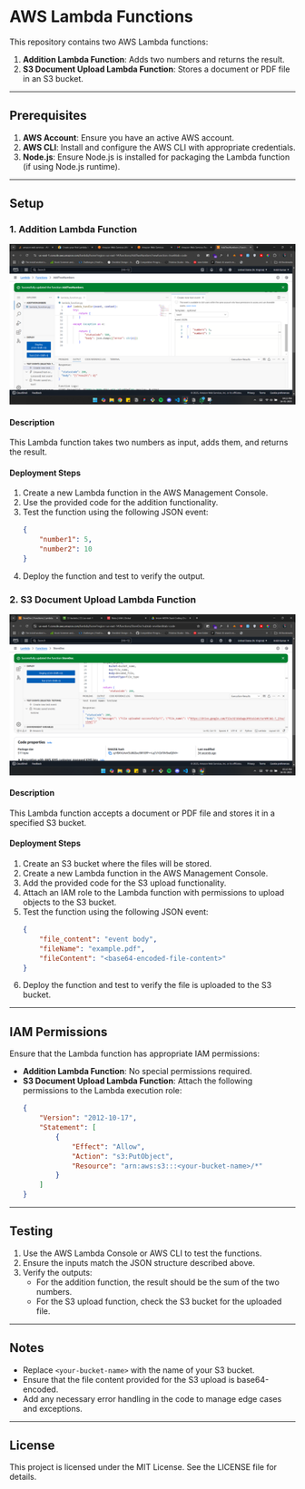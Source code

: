 # AWS Lambda Functions

This repository contains two AWS Lambda functions:

1. **Addition Lambda Function**: Adds two numbers and returns the result.
2. **S3 Document Upload Lambda Function**: Stores a document or PDF file in an S3 bucket.

---

## Prerequisites

1. **AWS Account**: Ensure you have an active AWS account.
2. **AWS CLI**: Install and configure the AWS CLI with appropriate credentials.
3. **Node.js**: Ensure Node.js is installed for packaging the Lambda function (if using Node.js runtime).

---

## Setup

### 1. Addition Lambda Function
![alt text](AddTwoNumberss.png)

#### Description
This Lambda function takes two numbers as input, adds them, and returns the result.

#### Deployment Steps
1. Create a new Lambda function in the AWS Management Console.
2. Use the provided code for the addition functionality.
3. Test the function using the following JSON event:
   ```json
   {
       "number1": 5,
       "number2": 10
   }
   ```
4. Deploy the function and test to verify the output.

### 2. S3 Document Upload Lambda Function
![alt text](StoreADocSS.png)
#### Description
This Lambda function accepts a document or PDF file and stores it in a specified S3 bucket.

#### Deployment Steps
1. Create an S3 bucket where the files will be stored.
2. Create a new Lambda function in the AWS Management Console.
3. Add the provided code for the S3 upload functionality.
4. Attach an IAM role to the Lambda function with permissions to upload objects to the S3 bucket.
5. Test the function using the following JSON event:
   ```json
   {
       "file_content": "event body",
       "fileName": "example.pdf",
       "fileContent": "<base64-encoded-file-content>"
   }
   ```
6. Deploy the function and test to verify the file is uploaded to the S3 bucket.

---

## IAM Permissions

Ensure that the Lambda function has appropriate IAM permissions:

- **Addition Lambda Function**: No special permissions required.
- **S3 Document Upload Lambda Function**: Attach the following permissions to the Lambda execution role:
  ```json
  {
      "Version": "2012-10-17",
      "Statement": [
          {
              "Effect": "Allow",
              "Action": "s3:PutObject",
              "Resource": "arn:aws:s3:::<your-bucket-name>/*"
          }
      ]
  }
  ```

---

## Testing

1. Use the AWS Lambda Console or AWS CLI to test the functions.
2. Ensure the inputs match the JSON structure described above.
3. Verify the outputs:
   - For the addition function, the result should be the sum of the two numbers.
   - For the S3 upload function, check the S3 bucket for the uploaded file.

---

## Notes

- Replace `<your-bucket-name>` with the name of your S3 bucket.
- Ensure that the file content provided for the S3 upload is base64-encoded.
- Add any necessary error handling in the code to manage edge cases and exceptions.

---

## License

This project is licensed under the MIT License. See the LICENSE file for details.
